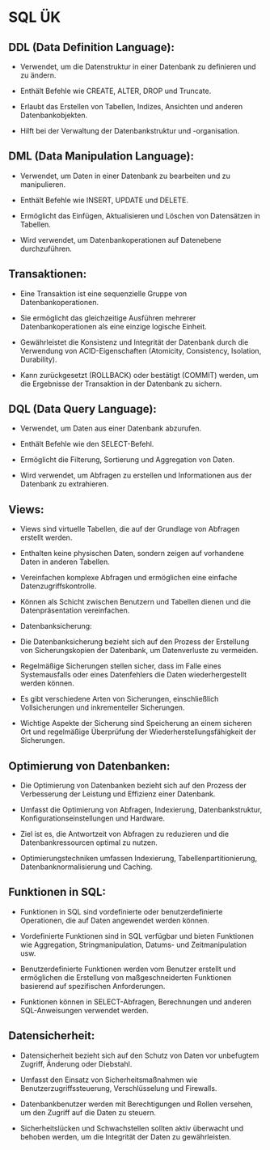 <h1>SQL ÜK</h1>

<h2>DDL (Data Definition Language):</h2>

* Verwendet, um die Datenstruktur in einer Datenbank zu definieren und zu ändern.

* Enthält Befehle wie CREATE, ALTER, DROP und Truncate.

* Erlaubt das Erstellen von Tabellen, Indizes, Ansichten und anderen Datenbankobjekten.

* Hilft bei der Verwaltung der Datenbankstruktur und -organisation.


<h2>DML (Data Manipulation Language):</h2>

* Verwendet, um Daten in einer Datenbank zu bearbeiten und zu manipulieren.

* Enthält Befehle wie INSERT, UPDATE und DELETE.

* Ermöglicht das Einfügen, Aktualisieren und Löschen von Datensätzen in Tabellen.

* Wird verwendet, um Datenbankoperationen auf Datenebene durchzuführen.


<h2>Transaktionen:</h2>

* Eine Transaktion ist eine sequenzielle Gruppe von Datenbankoperationen.

* Sie ermöglicht das gleichzeitige Ausführen mehrerer Datenbankoperationen als eine einzige logische Einheit.

* Gewährleistet die Konsistenz und Integrität der Datenbank durch die Verwendung von ACID-Eigenschaften (Atomicity, Consistency, Isolation, Durability).

* Kann zurückgesetzt (ROLLBACK) oder bestätigt (COMMIT) werden, um die Ergebnisse der Transaktion in der Datenbank zu sichern.


<h2>DQL (Data Query Language):</h2>

* Verwendet, um Daten aus einer Datenbank abzurufen.

* Enthält Befehle wie den SELECT-Befehl.

* Ermöglicht die Filterung, Sortierung und Aggregation von Daten.

* Wird verwendet, um Abfragen zu erstellen und Informationen aus der Datenbank zu extrahieren.


<h2>Views:</h2>

* Views sind virtuelle Tabellen, die auf der Grundlage von Abfragen erstellt werden.

* Enthalten keine physischen Daten, sondern zeigen auf vorhandene Daten in anderen Tabellen.

* Vereinfachen komplexe Abfragen und ermöglichen eine einfache Datenzugriffskontrolle.

* Können als Schicht zwischen Benutzern und Tabellen dienen und die Datenpräsentation vereinfachen.


* Datenbanksicherung:

* Die Datenbanksicherung bezieht sich auf den Prozess der Erstellung von Sicherungskopien der Datenbank, um Datenverluste zu vermeiden.

* Regelmäßige Sicherungen stellen sicher, dass im Falle eines Systemausfalls oder eines Datenfehlers die Daten wiederhergestellt werden können.

* Es gibt verschiedene Arten von Sicherungen, einschließlich Vollsicherungen und inkrementeller Sicherungen.

* Wichtige Aspekte der Sicherung sind Speicherung an einem sicheren Ort und regelmäßige Überprüfung der Wiederherstellungsfähigkeit der Sicherungen.


<h2>Optimierung von Datenbanken:</h2>

* Die Optimierung von Datenbanken bezieht sich auf den Prozess der Verbesserung der Leistung und Effizienz einer Datenbank.

* Umfasst die Optimierung von Abfragen, Indexierung, Datenbankstruktur, Konfigurationseinstellungen und Hardware.

* Ziel ist es, die Antwortzeit von Abfragen zu reduzieren und die Datenbankressourcen optimal zu nutzen.

* Optimierungstechniken umfassen Indexierung, Tabellenpartitionierung, Datenbanknormalisierung und Caching.


<h2>Funktionen in SQL:</h2>

* Funktionen in SQL sind vordefinierte oder benutzerdefinierte Operationen, die auf Daten angewendet werden können.

* Vordefinierte Funktionen sind in SQL verfügbar und bieten Funktionen wie Aggregation, Stringmanipulation, Datums- und Zeitmanipulation usw.

* Benutzerdefinierte Funktionen werden vom Benutzer erstellt und ermöglichen die Erstellung von maßgeschneiderten Funktionen basierend auf spezifischen Anforderungen.

* Funktionen können in SELECT-Abfragen, Berechnungen und anderen SQL-Anweisungen verwendet werden.


<h2>Datensicherheit:</h2>

* Datensicherheit bezieht sich auf den Schutz von Daten vor unbefugtem Zugriff, Änderung oder Diebstahl.

* Umfasst den Einsatz von Sicherheitsmaßnahmen wie Benutzerzugriffssteuerung, Verschlüsselung und Firewalls.

* Datenbankbenutzer werden mit Berechtigungen und Rollen versehen, um den Zugriff auf die Daten zu steuern.

* Sicherheitslücken und Schwachstellen sollten aktiv überwacht und behoben werden, um die Integrität der Daten zu gewährleisten.
